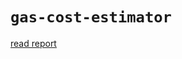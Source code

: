 # `gas-cost-estimator`

[read report](https://htmlpreview.github.io/?https://github.com/sambacha/gwei-analysis/blob/master/src/analysis/exploration.nb.html)
